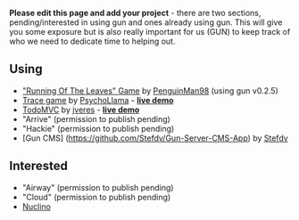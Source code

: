 **Please edit this page and add your project** - there are two sections, pending/interested in using gun and ones already using gun. This will give you some exposure but is also really important for us (GUN) to keep track of who we need to dedicate time to helping out.

## Using

  - ["Running Of The Leaves" Game](https://github.com/penguinman98/rotl) by [PenguinMan98](https://github.com/PenguinMan98) (using gun v0.2.5)
  - [Trace game](https://github.com/PsychoLlama/Trace) by [PsychoLlama](https://github.com/PsychoLlama) - **[live demo](http://trace.gundb.io)**
  - [TodoMVC](https://github.com/jveres/todomvc) by [jveres](https://github.com/jveres) - **[live demo](http://todos.loqali.com/)**
  - "Arrive" (permission to publish pending)
  - "Hackie" (permission to publish pending)
  - [Gun CMS] (https://github.com/Stefdv/Gun-Server-CMS-App) by [Stefdv](https://github.com/Stefdv)

## Interested

  - "Airway" (permission to publish pending)
  - "Cloud" (permission to publish pending)
  - [Nuclino](https://nuclino.com)